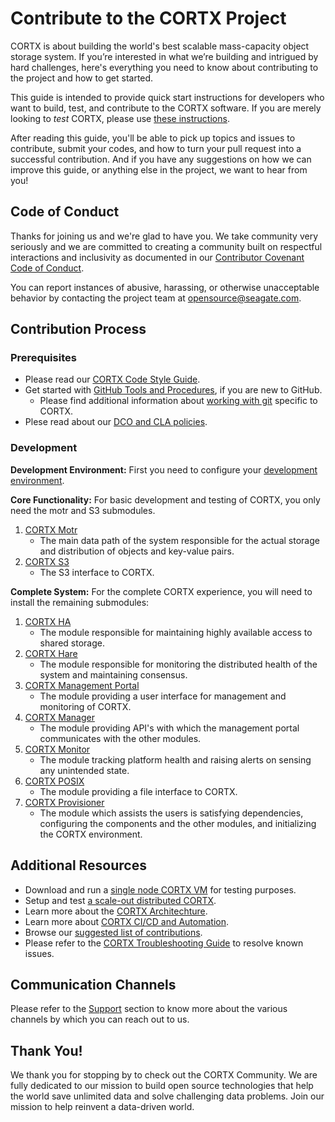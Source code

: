 # Contribute to the CORTX Project

CORTX is about building the world's best scalable mass-capacity object storage system. If you’re interested in what we’re building and intrigued by hard challenges, here's everything you need to know about contributing to the project and how to get started. 

This guide is intended to provide quick start instructions for developers who want to build, test, and contribute to the CORTX software.  If you are merely looking to _test_ CORTX, please use [these instructions](doc/CORTX_on_Open_Virtual_Appliance.rst).

After reading this guide, you'll be able to pick up topics and issues to contribute, submit your codes, and how to turn your pull request into a successful contribution. And if you have any suggestions on how we can improve this guide, or anything else in the project, we want to hear from you!

## Code of Conduct

Thanks for joining us and we're glad to have you. We take community very seriously and we are committed to creating a community built on respectful interactions and inclusivity as documented in our [Contributor Covenant Code of Conduct](CODE_OF_CONDUCT.md). 

You can report instances of abusive, harassing, or otherwise unacceptable behavior by contacting the project team at opensource@seagate.com.

## Contribution Process

### Prerequisites

- Please read our [CORTX Code Style Guide](doc/CodeStyle.md).
- Get started with [GitHub Tools and Procedures](doc/Tools.rst), if you are new to GitHub.
   - Please find additional information about [working with git](doc/working_with_git.md) specific to CORTX.
- Plese read about our [DCO and CLA policies](doc/dco_cla.md).

### Development

**Development Environment:** First you need to configure your [development environment](doc/BUILD_ENVIRONMENT.md). 

**Core Functionality:** For basic development and testing of CORTX, you only need the motr and S3 submodules.

1. [CORTX Motr](https://github.com/Seagate/cortx-motr/blob/main/doc/Quick-Start-Guide.rst)
   - The main data path of the system responsible for the actual storage and distribution of objects and key-value pairs.
2. [CORTX S3](https://github.com/Seagate/cortx-s3server/blob/main/docs/CORTX-S3%20Server%20Quick%20Start%20Guide.md)
   - The S3 interface to CORTX.

**Complete System:** For the complete CORTX experience, you will need to install the remaining submodules:

1. [CORTX HA](https://github.com/Seagate/cortx-ha/blob/main/Quick-Start-Guide.rst)
   - The module responsible for maintaining highly available access to shared storage.
2. [CORTX Hare](https://github.com/Seagate/cortx-hare/blob/main/README.md)
   - The module responsible for monitoring the distributed health of the system and maintaining consensus.   
3. [CORTX Management Portal](https://github.com/Seagate/cortx-management-portal/blob/main/README.md)
   - The module providing a user interface for management and monitoring of CORTX.   
4. [CORTX Manager](https://github.com/Seagate/cortx-manager/blob/main/README.md)
   - The module providing API's with which the management portal communicates with the other modules.   
5. [CORTX Monitor](https://github.com/Seagate/cortx-monitor/blob/main/cortx-monitorQuickstartGuide.md)
   - The module tracking platform health and raising alerts on sensing any unintended state.   
6. [CORTX POSIX](https://github.com/Seagate/cortx-posix/blob/main/doc/Quick_Start_Guide.md)
   - The module providing a file interface to CORTX.  
7. [CORTX Provisioner](https://github.com/Seagate/cortx-prvsnr/blob/main/Cortx-ProvisionerQuickstartGuide.md)
   - The module which assists the users is satisfying dependencies, configuring the components and the other modules, and initializing the CORTX environment.
 
## Additional Resources

- Download and run a [single node CORTX VM](doc/CORTX_on_Open_Virtual_Appliance.rst) for testing purposes.
- Setup and test [a scale-out distributed CORTX](doc/scaleout/README.rst).
- Learn more about the [CORTX Architechture](doc/architecture.md). 
- Learn more about [CORTX CI/CD and Automation](doc/CI_CD.md).
- Browse our [suggested list of contributions](https://github.com/Seagate/cortx/blob/main/doc/SuggestedContributions.md).
- Please refer to the [CORTX Troubleshooting Guide](Troubleshooting.md) to resolve known issues.

## Communication Channels

Please refer to the [Support](SUPPORT.md) section to know more about the various channels by which you can reach out to us. 

## Thank You!

We thank you for stopping by to check out the CORTX Community. We are fully dedicated to our mission to build open source technologies that help the world save unlimited data and solve challenging data problems. Join our mission to help reinvent a data-driven world.
